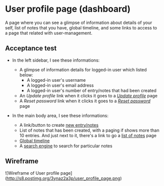 # User profile page (dashboard)
A page where you can see a glimpse of information about details of your self, list of notes that you have, global timeline, and some links to access to a page that related with user-management.

## Acceptance test
- In the left sidebar, I see these informations:
  - A glimpse of information details for logged-in user which listed below:
    - A logged-in user's username
    - A logged-in user's email address
    - A logged-in user's number of entry/notes that had been created
  - An *Update profile* link when it clicks it goes to a [*Update profile*](update-account-details.md) page
  - A *Reset password* link when it clicks it goes to a [*Reset password*](reset-password.md) page

- In the main body area, I see these informations:
  - A link/button to create [new entry/notes](create-an-entry.md)
  - List of notes that has been created, with a paging if shows more than 10 entries. And just next to it, there's a link to go a [list of notes](link-to-entry.md) page
  - [Global timeline](global-timeline.md)
  - A [search engine](search-entries.md) to search for particular notes

## Wireframe
![Wireframe of User profile page]
(http://s8.postimg.org/3ynaz2a3p/user_profile_page.png)